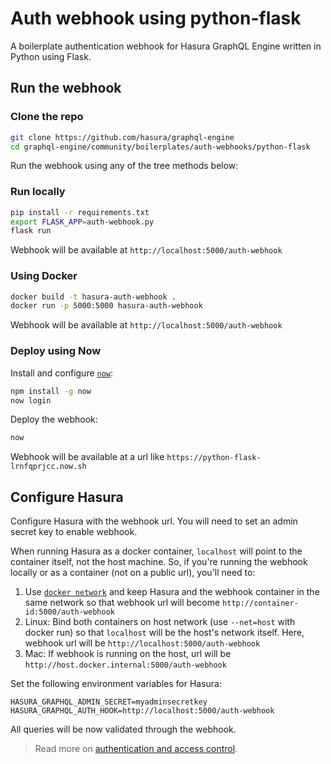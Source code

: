 # Auth webhook using python-flask

A boilerplate authentication webhook for Hasura GraphQL Engine written in Python
using Flask.

## Run the webhook

### Clone the repo

```bash
git clone https://github.com/hasura/graphql-engine
cd graphql-engine/community/boilerplates/auth-webhooks/python-flask
```

Run the webhook using any of the tree methods below:

### Run locally

```bash
pip install -r requirements.txt
export FLASK_APP=auth-webhook.py
flask run
```

Webhook will be available at `http://localhost:5000/auth-webhook`

### Using Docker

```bash
docker build -t hasura-auth-webhook .
docker run -p 5000:5000 hasura-auth-webhook
```

Webhook will be available at `http://localhost:5000/auth-webhook`

### Deploy using Now

Install and configure [`now`](https://zeit.co/now):

```bash
npm install -g now
now login
```

Deploy the webhook:

```bash
now
```

Webhook will be available at a url like `https://python-flask-lrnfqprjcc.now.sh`

## Configure Hasura

Configure Hasura with the webhook url. You will need to set an admin secret key to
enable webhook.

When running Hasura as a docker container, `localhost` will point to the
container itself, not the host machine. So, if you're running the webhook
locally or as a container (not on a public url), you'll need to:

1. Use [`docker
   network`](https://docs.docker.com/engine/reference/commandline/network/) and
   keep Hasura and the webhook container in the same network so that webhook url
   will become `http://container-id:5000/auth-webhook` 
2. Linux: Bind both containers on host network (use `--net=host` with docker
   run) so that `localhost` will be the host's network itself. Here, webhook url
   will be `http://localhost:5000/auth-webhook`
3. Mac: If webhook is running on the host, url will be
   `http://host.docker.internal:5000/auth-webhook` 

Set the following environment variables for Hasura:

```
HASURA_GRAPHQL_ADMIN_SECRET=myadminsecretkey
HASURA_GRAPHQL_AUTH_HOOK=http://localhost:5000/auth-webhook
```

All queries will be now validated through the webhook.

> Read more on [authentication and access control](https://hasura.io/docs/latest/graphql/core/auth/index.html).
